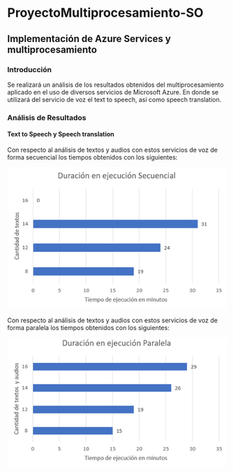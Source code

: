 # ProyectoMultiprocesamiento-SO
## Implementación de Azure Services y multiprocesamiento 
### Introducción

Se realizará un análisis de los resultados obtenidos del multiprocesamiento aplicado en el uso de diversos servicios de Microsoft Azure. En donde se utilizará del servicio de voz el text to speech, así como speech translation.


### Análisis de Resultados 

#### Text to Speech y Speech translation

Con respecto al análisis de textos y audios con estos servicios de voz de forma secuencial los tiempos obtenidos con los siguientes:

![DuracionSecuencial](ImagenesResultadosProyecto/DuracionSecuencial.PNG)

Con respecto al análisis de textos y audios con estos servicios de voz de forma paralela los tiempos obtenidos con los siguientes:

![DuracionParalela](ImagenesResultadosProyecto/DuracionParalelo.PNG)
